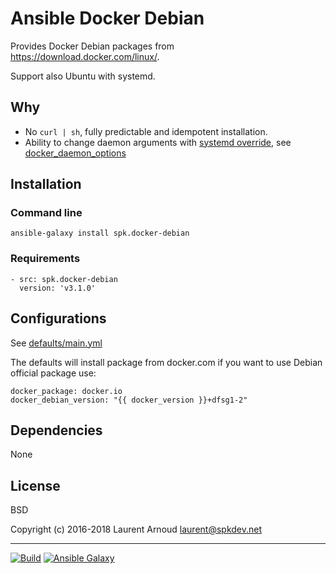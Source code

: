# Ansible Docker Debian

Provides Docker Debian packages from <https://download.docker.com/linux/>.

Support also Ubuntu with systemd.

## Why

* No `curl | sh`, fully predictable and idempotent installation.
* Ability to change daemon arguments with
    [systemd override](https://docs.docker.com/engine/admin/systemd/), see
    [docker_daemon_options](https://github.com/spk/ansible-docker-debian/blob/master/defaults/main.yml#L14)

## Installation


### Command line

```
ansible-galaxy install spk.docker-debian
```

### Requirements

```
- src: spk.docker-debian
  version: 'v3.1.0'
```

## Configurations

See
[defaults/main.yml](https://github.com/spk/ansible-docker-debian/blob/master/defaults/main.yml)

The defaults will install package from docker.com if you want to use Debian
official package use:

```
docker_package: docker.io
docker_debian_version: "{{ docker_version }}+dfsg1-2"
```

## Dependencies

None

## License

BSD

Copyright (c) 2016-2018 Laurent Arnoud <laurent@spkdev.net>

---
[![Build](https://img.shields.io/travis-ci/spk/ansible-docker-debian.svg)](https://travis-ci.org/spk/ansible-docker-debian)
[![Ansible Galaxy](https://img.shields.io/ansible/role/11888.svg)](https://galaxy.ansible.com/spk/docker-debian/)
